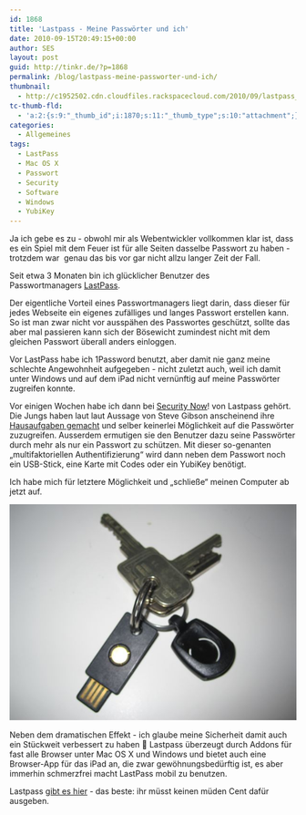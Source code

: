 ```yaml
---
id: 1868
title: 'Lastpass - Meine Passwörter und ich'
date: 2010-09-15T20:49:15+00:00
author: SES
layout: post
guid: http://tinkr.de/?p=1868
permalink: /blog/lastpass-meine-passworter-und-ich/
thumbnail:
  - http://c1952502.cdn.cloudfiles.rackspacecloud.com/2010/09/lastpass_preview.jpg
tc-thumb-fld:
  - 'a:2:{s:9:"_thumb_id";i:1870;s:11:"_thumb_type";s:10:"attachment";}'
categories:
  - Allgemeines
tags:
  - LastPass
  - Mac OS X
  - Passwort
  - Security
  - Software
  - Windows
  - YubiKey
---
```

Ja ich gebe es zu - obwohl mir als Webentwickler vollkommen klar ist, dass es ein Spiel mit dem Feuer ist für alle Seiten dasselbe Passwort zu haben - trotzdem war  genau das bis vor gar nicht allzu langer Zeit der Fall.

Seit etwa 3 Monaten bin ich glücklicher Benutzer des Passwortmanagers [LastPass](http://lastpass.com/).

Der eigentliche Vorteil eines Passwortmanagers liegt darin, dass dieser für jedes Webseite ein eigenes zufälliges und langes Passwort erstellen kann. So ist man zwar nicht vor ausspähen des Passwortes geschützt, sollte das aber mal passieren kann sich der Bösewicht zumindest nicht mit dem gleichen Passwort überall anders einloggen.

Vor LastPass habe ich 1Password benutzt, aber damit nie ganz meine schlechte Angewohnheit aufgegeben - nicht zuletzt auch, weil ich damit unter Windows und auf dem iPad nicht vernünftig auf meine Passwörter zugreifen konnte.

Vor einigen Wochen habe ich dann bei [Security Now](http://www.grc.com/sn)! von Lastpass gehört. Die Jungs haben laut laut Aussage von Steve Gibson anscheinend ihre [Hausaufgaben gemacht](http://www.grc.com/sn/sn-229.htm) und selber keinerlei Möglichkeit auf die Passwörter zuzugreifen. Ausserdem ermutigen sie den Benutzer dazu seine Passwörter durch mehr als nur ein Passwort zu schützen. Mit dieser so-genanten &#8222;multifaktoriellen Authentifizierung&#8220; wird dann neben dem Passwort noch ein USB-Stick, eine Karte mit Codes oder ein YubiKey benötigt.

Ich habe mich für letztere Möglichkeit und &#8222;schließe&#8220; meinen Computer ab jetzt auf.

<img loading="lazy"  title="IMG_2930" src="/assets/2010/09/IMG_2930.jpg" alt=""   />

Neben dem dramatischen Effekt - ich glaube meine Sicherheit damit auch ein Stückweit verbessert zu haben 🙂 Lastpass überzeugt durch Addons für fast alle Browser unter Mac OS X und Windows und bietet auch eine Browser-App für das iPad an, die zwar gewöhnungsbedürftig ist, es aber immerhin schmerzfrei macht LastPass mobil zu benutzen.

Lastpass [gibt es hier](http://www.lastpass.com/) - das beste: ihr müsst keinen müden Cent dafür ausgeben.
